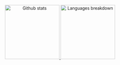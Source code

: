 <div align="center">
  <a href="https://github.com/henriqueft04">
  <img height="180em" src="https://github-readme-stats.vercel.app/api?username=henriqueft04&show_icons=true&theme=tokyonight&include_all_commits=true&count_private=true" alt="Github stats" />
  <img height="180em" src="https://github-readme-stats.vercel.app/api/top-langs/?username=henriqueft04&layout=compact&langs_count=5&theme=tokyonight" alt="Languages breakdown" />
</div>
